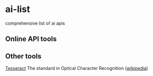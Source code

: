 # ai-list
comprehensive list of ai apis

Online API tools
------

Other tools
------

[Tesseract](https://code.google.com/p/tesseract-ocr/) The standard in Optical Character Recognition ([wikipedia](http://en.wikipedia.org/wiki/Tesseract_%28software%29))
